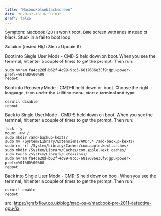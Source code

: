 ```yaml
---
title: "Macbookblueblackscreen"
date: 2020-02-15T16:50:01Z
draft: false
---
```

Symptom: Macbook (2011) won't boot.  Blue screen with lines instead of black.  Stuck in a fail to boot loop

Solution (tested High Sierra Update 6)

Boot into Single User Mode - CMD-S held down on boot.  When you see the terminal, hit enter a couple of times to get the prompt.  Then run:
```
sudo nvram fa4ce28d-b62f-4c99-9cc3-6815686e30f9:gpu-power-prefs=%01%00%00%00
reboot
```

Boot into Recovery Mode - CMD-R held down on boot.  Choose the right language, then under the Utilities menu, start a terminal and type:
```
csrutil disable
reboot
```

Back to Single User Mode - CMD-S held down on boot.  When you see the terminal, hit enter a couple of times to get the prompt.  Then run:
```
fsck -fy
mount -uw /
sudo mkdir /amd-backup-kexts/
sudo mv /System/Library/Extensions/AMD*.* /amd-backup-kexts/
sudo rm -rf /System/Library/Caches/com.apple.kext.caches/
sudo mkdir /System/Library/Caches/com.apple.kext.caches/
sudo touch /System/Library/Extensions/
sudo nvram fa4ce28d-b62f-4c99-9cc3-6815686e30f9:gpu-power-prefs=%01%00%00%00
reboot
```

Back into Single User Mode - CMD-S held down on boot.  When you see the terminal, hit enter a couple of times to get the prompt.  Then run:
```
csrutil enable
reboot
```

src: https://grafxflow.co.uk/blog/mac-os-x/macbook-pro-2011-defective-gpu-fix
